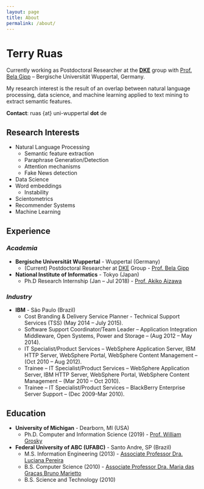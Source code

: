 ```yaml
---
layout: page
title: About
permalink: /about/
---
```


# Terry Ruas 

Currently working as Postdoctoral Researcher at the [**DKE**](https://dke.uni-wuppertal.de/en.html) group with [Prof. Bela Gipp](https://dke.uni-wuppertal.de/de/people/prof-dr-bela-gipp.html) – Bergische Universität Wuppertal, Germany.

My research interest is the result of an overlap between natural language processing, data science, and machine learning applied to text mining to extract semantic features.

**Contact**: ruas {at} uni-wuppertal **dot** de

## **Research Interests**
- Natural Language Processing
    - Semantic feature extraction
    - Paraphrase Generation/Detection
    - Attention mechanisms
    - Fake News detection
- Data Science
- Word embeddings
    - Instability
- Scientometrics
- Recommender Systems
- Machine Learning

## **Experience**

### *Academia*
- **Bergische Universität Wuppertal** -  Wuppertal  (Germany)
    - (Current) Postdoctoral Researcher at [DKE](https://dke.uni-wuppertal.de/en.html) Group - [Prof. Bela Gipp](https://dke.uni-wuppertal.de/de/people/prof-dr-bela-gipp.html)
- **National Institute of Informatics** -  Tokyo (Japan)
    - Ph.D Research Internship (Jan – Jul 2018) - [Prof. Akiko Aizawa](https://www.nii.ac.jp/en/faculty/digital_content/aizawa_akiko/)

### *Industry*
- **IBM** - São Paulo (Brazil)
    - Cost Branding & Delivery Service Planner - Technical Support Services (TSS) (May 2014 –  July 2015).
    - Software Support Coordinator/Team Leader  – Application Integration Middleware, Open Systems, Power and Storage – (Aug 2012 – May 2014).
    - IT Specialist/Product Services – WebSphere Application Server, IBM HTTP Server, WebSphere Portal, WebSphere Content Management – (Oct 2010 – Aug 2012).
    - Trainee – IT Specialist/Product Services – WebSphere Application Server, IBM HTTP Server, WebSphere Portal, WebSphere Content Management – (Mar 2010 – Oct 2010).
    - Trainee – IT Specialist/Product Services – BlackBerry Enterprise Server Support – (Dec 2009-Mar 2010).

## **Education**
- **University of Michigan** -  Dearborn, MI (USA)
    - Ph.D. Computer and Information Science (2019) - [Prof. William Grosky](https://umdearborn.edu/users/wgrosky)
- **Federal University of ABC (UFABC)** -  Santo Andre, SP (Brazil)
    - M.S. Information Engineering (2013) - [Associate Professor Dra. Luciana Pereira](http://www.ufabc.edu.br/ensino/docentes/luciana-pereira)
    - B.S. Computer Science (2010) - [Associate Professor Dra. Maria das Graças Bruno Marietto](http://lattes.cnpq.br/4466110931833988)
    - B.S. Science and Technology (2010) 
       

